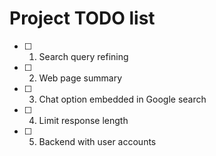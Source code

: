 # Project TODO list
- [ ] 1. Search query refining
- [ ] 2. Web page summary
- [ ] 3. Chat option embedded in Google search
- [ ] 4. Limit response length
- [ ] 5. Backend with user accounts
